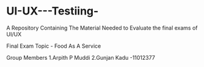 # UI-UX---Testiing-
A Repository Containing The Material Needed to Evaluate the final exams of UI/UX

Final Exam Topic - Food As A Service 

Group Members
    1.Arpith P Muddi
    2.Gunjan Kadu -11012377

